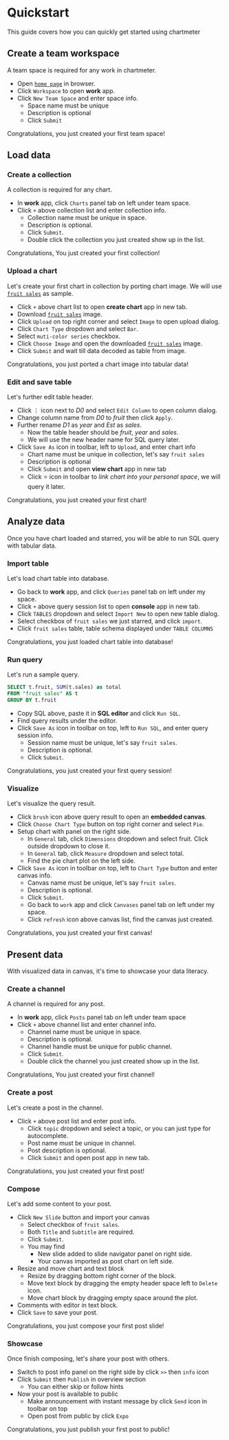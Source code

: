 # Quickstart
This guide covers how you can quickly get started using chartmeter

## Create a team workspace
A team space is required for any work in chartmeter.

* Open [`home page`] in browser.
* Click `Workspace` to open **work** app.
* Click `New Team Space` and enter space info.
    * Space name must be unique
    * Description is optional
    * Click `Submit`

Congratulations, you just created your first team space!

## Load data
### Create a collection
A collection is required for any chart.

* In **work** app, click `Charts` panel tab on left under team space.
* Click `+` above collection list and enter collection info.
    * Collection name must be unique in space.
    * Description is optional.
    * Click `Submit`.
    * Double click the collection you just created show up in the list.

Congratulations, You just created your first collection!

### Upload a chart
Let's create your first chart in collection by porting chart image. We will use [`fruit sales`] as sample.

* Click `+` above chart list to open **create chart** app in new tab.
* Download [`fruit sales`] image.
* Click `Upload` on top right corner and select `Image` to open upload dialog.
* Click `Chart Type` dropdown and select `Bar`.
* Select `muti-color series` checkbox.
* Click `Choose Image` and open the downloaded [`fruit sales`] image.
* Click `Submit` and wait till data decoded as table from image.

Congratulations, you just ported a chart image into tabular data!

### Edit and save table
Let's further edit table header.

* Click &#8942; icon next to *D0* and select `Edit Column` to open column dialog.
* Change column name from *D0* to *fruit* then click `Apply`.
* Further rename *D1* as *year* and *Est* as *sales*.
    * Now the table header should be *fruit*, *year* and *sales*.
    * We will use the new header name for SQL query later.
* Click `Save As` icon in toolbar, left to `Upload`, and enter chart info
    * Chart name must be unique in collection, let's say `fruit sales`
    * Description is optional
    * Click `Submit` and open **view chart** app in new tab
    * Click ⭐ icon in toolbar to *link chart into your personal space*, we will query it later.

Congratulations, you just created your first chart!

## Analyze data
Once you have chart loaded and starred, you will be able to run SQL query with tabular data.

### Import table
Let's load chart table into database.

* Go back to **work** app, and click `Queries` panel tab on left under my space.
* Click `+` above query session list to open **console** app in new tab.
* Click `TABLES` dropdown and select `Import New` to open new table dialog.
* Select checkbox of `fruit sales` we just starred, and click `import`.
* Click `fruit sales` table, table schema displayed under `TABLE COLUMNS`

Congratulations, you just loaded chart table into database!

### Run query
Let's run a sample query.

```sql
SELECT t.fruit, SUM(t.sales) as total
FROM "fruit sales" AS t
GROUP BY t.fruit
```

* Copy SQL above, paste it in **SQL editor** and click `Run SQL`.
* Find query results under the editor.
* Click `Save As` icon in toolbar on top, left to `Run SQL`, and enter query session info.
    * Session name must be unique, let's say `fruit sales`.
    * Description is optional.
    * Click `Submit`.

Congratulations, you just created your first query session!

### Visualize
Let's visualize the query result.

* Click `brush` icon above query result to open an **embedded canvas**.
* Click `Choose Chart Type` button on top right corner and select `Pie`.
* Setup chart with panel on the right side.
    * In `General` tab, click `Dimensions` dropdown and select fruit. Click outside dropdown to close it.
    * In `General` tab, click `Measure` dropdown and select total.
    * Find the pie chart plot on the left side.
* Click `Save As` icon in toolbar on top, left to `Chart Type` button and enter canvas info.
    * Canvas name must be unique, let's say `fruit sales`.
    * Description is optional.
    * Click `Submit`.
    * Go back to `work` app and click `Canvases` panel tab on left under my space.
    * Click `refresh` icon above canvas list, find the canvas just created.

Congratulations, you just created your first canvas!

## Present data
With visualized data in canvas, it's time to showcase your data literacy.

### Create a channel
A channel is required for any post.

* In **work** app, click `Posts` panel tab on left under team space
* Click `+` above channel list and enter channel info.
    * Channel name must be unique in space.
    * Description is optional.
    * Channel handle must be unique for public channel.
    * Click `Submit`.
    * Double click the channel you just created show up in the list.

Congratulations, You just created your first channel!

### Create a post
Let's create a post in the channel.

* Click `+` above post list and enter post info.
    * Click `topic` dropdown and select a topic, or you can just type for autocomplete.
    * Post name must be unique in channel.
    * Post description is optional.
    * Click `Submit` and open post app in new tab.

Congratulations, you just created your first post!

### Compose
Let's add some content to your post.

* Click `New Slide` button and import your canvas
    * Select checkbox of `fruit sales`.
    * Both `Title` and `Subtitle` are required.
    * Click `Submit`.
    * You may find
        * New slide added to slide navigator panel on right side.
        * Your canvas imported as post chart on left side.
* Resize and move chart and text block
    * Resize by dragging bottom right corner of the block.
    * Move text block by dragging the empty header space left to `Delete` icon.
    * Move chart block by dragging empty space around the plot.
* Comments with editor in text block.
* Click `Save` to save your post.

Congratulations, you just compose your first post slide!

### Showcase
Once finish composing, let's share your post with others.

* Switch to post info panel on the right side by click `>>` then `info` icon
* Click `Submit` then `Publish` in overview section
    * You can either skip or follow hints
* Now your post is available to public
    * Make announcement with instant message by click `Send` icon in toolbar on top
    * Open post from public by click `Expo`

Congratulations, you just publish your first post to public!

[`home page`]: https://www.chart2char.com
[`fruit sales`]: misc/fruit%20sales.png
